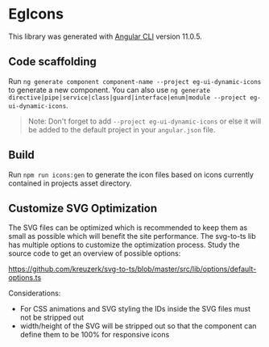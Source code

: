 # EgIcons

This library was generated with [Angular CLI](https://github.com/angular/angular-cli) version 11.0.5.

## Code scaffolding

Run `ng generate component component-name --project eg-ui-dynamic-icons` to generate a new component. You can also use `ng generate directive|pipe|service|class|guard|interface|enum|module --project eg-ui-dynamic-icons`.
> Note: Don't forget to add `--project eg-ui-dynamic-icons` or else it will be added to the default project in your `angular.json` file.

## Build

Run `npm run icons:gen` to generate the icon files based on icons currently
contained in projects asset directory.

## Customize SVG Optimization

The SVG files can be optimized which is recommended to keep them as small as
possible which will benefit the site performance. The svg-to-ts lib has multiple
options to customize the optimization process. Study the source code to get an
overview of possible options:

https://github.com/kreuzerk/svg-to-ts/blob/master/src/lib/options/default-options.ts

Considerations:
- For CSS animations and SVG styling the IDs inside the SVG files must not be stripped out
- width/height of the SVG will be stripped out so that the component can define them to be 100% for responsive icons
